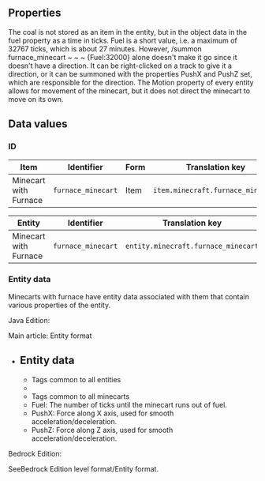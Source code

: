 ## Properties
The coal is not stored as an item in the entity, but in the object data in the fuel property as a time in ticks. Fuel is a short value, i.e. a maximum of 32767 ticks, which is about 27 minutes. However, /summon furnace_minecart ~ ~ ~ {Fuel:32000} alone doesn't make it go since it doesn't have a direction. It can be right-clicked on a track to give it a direction, or it can be summoned with the properties PushX and PushZ set, which are responsible for the direction. The Motion property of every entity allows for movement of the minecart, but it does not direct the minecart to move on its own.

## Data values
### ID
| Item                  | Identifier         | Form | Translation key                   |
|-----------------------|--------------------|------|-----------------------------------|
| Minecart with Furnace | `furnace_minecart` | Item | `item.minecraft.furnace_minecart` |

| Entity                | Identifier         | Translation key                     |
|-----------------------|--------------------|-------------------------------------|
| Minecart with Furnace | `furnace_minecart` | `entity.minecraft.furnace_minecart` |

### Entity data
Minecarts with furnace have entity data associated with them that contain various properties of the entity.

Java Edition:

Main article: Entity format
- Entity data
	- 
	- Tags common to all entities
	- 
	- Tags common to all minecarts
	- Fuel: The number of ticks until the minecart runs out of fuel.
	- PushX: Force along X axis, used for smooth acceleration/deceleration.
	- PushZ: Force along Z axis, used for smooth acceleration/deceleration.

Bedrock Edition:

SeeBedrock Edition level format/Entity format.

